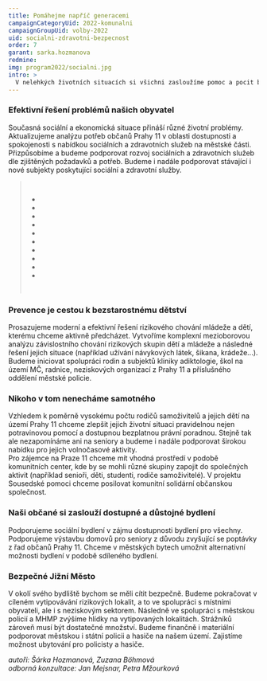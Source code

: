 ```yaml
---
title: Pomáhejme napříč generacemi
campaignCategoryUid: 2022-komunalni
campaignGroupUid: volby-2022
uid: socialni-zdravotni-bezpecnost
order: 7
garant: sarka.hozmanova
redmine: 
img: program2022/socialni.jpg
intro: >
  V nelehkých životních situacích si všichni zasloužíme pomoc a pocit bezpečí. Na radnici podpoříme rozvoj protidrogových programů pro děti, zvýšení dostupnosti lékařů, zlepšení péče o seniory a rodiče samoživitele nebo aktivity zaměřené na propojování generací.
---
```


### Efektivní řešení problémů našich obyvatel
Současná sociální a ekonomická situace přináší různé životní problémy. Aktualizujeme analýzu potřeb občanů Prahy 11 v oblasti dostupnosti a spokojenosti s nabídkou sociálních a zdravotních služeb na městské části. Přizpůsobíme a budeme podporovat rozvoj sociálních a zdravotních služeb dle zjištěných požadavků a potřeb. Budeme i nadále podporovat stávající i nové subjekty poskytující sociální a zdravotní služby.

<div class="reseni">
<blockquote style="border:margin:1em;1px solid black;padding:1em">  
<ul>
<li>   </li>
<li>   </li>
<li>   </li>
<li>   </li>
<li>   </li>
<li>   </li>
<li>   </li>
<li>   </li>
<li>   </li>
<li>   </li>
</ul>
</blockquote>
</div>

### Prevence je cestou k bezstarostnému dětství
Prosazujeme moderní a efektivní řešení rizikového chování mládeže a dětí, kterému chceme aktivně předcházet. Vytvoříme komplexní mezioborovou analýzu závislostního chování rizikových skupin dětí a mládeže a následné řešení jejich situace (například užívání návykových látek, šikana, krádeže...). Budeme iniciovat spolupráci rodin a subjektů kliniky adiktologie, škol na území MČ, radnice, neziskových organizací z Prahy 11 a příslušného oddělení městské policie.

### Nikoho v tom nenecháme samotného
Vzhledem k poměrně vysokému počtu rodičů samoživitelů a jejich dětí na území Prahy 11 chceme zlepšit jejich životní situaci pravidelnou nejen potravinovou pomocí a dostupnou bezplatnou právní poradnou. Stejně tak ale nezapomínáme ani na seniory a budeme i nadále podporovat širokou nabídku pro jejich volnočasové aktivity.<br>
Pro zájemce na Praze 11 chceme mít vhodná prostředí v podobě komunitních center, kde by se mohli různé skupiny zapojit do společných aktivit (například senioři, děti, studenti, rodiče samoživitelé). V projektu Sousedské pomoci chceme posilovat komunitní solidární občanskou společnost. 

### Naši občané si zaslouží dostupné a důstojné bydlení
Podporujeme sociální bydlení v zájmu dostupnosti bydlení pro všechny. Podporujeme výstavbu domovů pro seniory z důvodu zvyšující se poptávky z řad občanů Prahy 11. Chceme v městských bytech umožnit alternativní možnosti bydlení v podobě sdíleného bydlení.

### Bezpečné Jižní Město
V okolí svého bydliště bychom se měli cítit bezpečně. Budeme pokračovat v cíleném vytipovávání rizikových lokalit, a to ve spolupráci s místními obyvateli, ale i s neziskovým sektorem. Následně ve spolupráci s městskou policií a MHMP zvýšíme hlídky na vytipovaných lokalitách. Strážníků zároveň musí být dostatečné množství. Budeme finančně i materiální podporovat městskou i státní policii a hasiče na našem území. Zajistíme možnost ubytování pro policisty a hasiče.

*autoři: Šárka Hozmanová, Zuzana Böhmová <br>
odborná konzultace: Jan Mejsnar, Petra Mžourková*

<style>
  .reseni .hide button { color: red; }
  .reseni .show button { color: gren; }  
</style>

<script type="text/javascript" src="https://ajax.googleapis.com/ajax/libs/jquery/1.7.2/jquery.min.js"></script>
<script type="text/javascript" src="/assets/js/reseni.js"></script>
